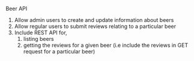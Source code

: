 Beer API

1. Allow admin users to create and update information about beers
2. Allow regular users to submit reviews relating to a particular beer
3. Include REST API for,
   1. listing beers
   2. getting the reviews for a given beer (i.e include the reviews in GET request for a particular beer)